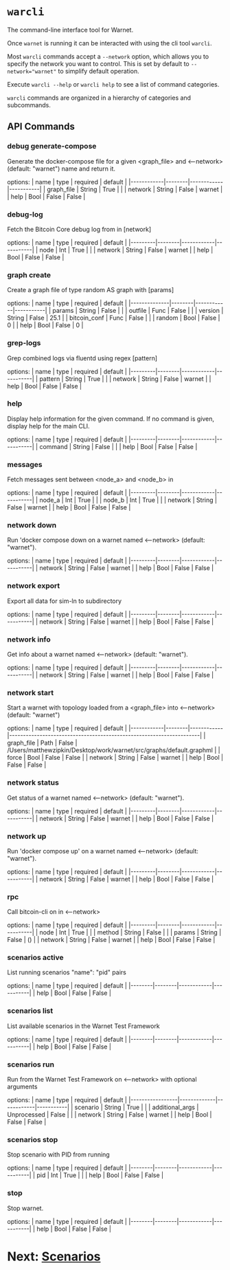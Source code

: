 # `warcli`

The command-line interface tool for Warnet.

Once `warnet` is running it can be interacted with using the cli tool `warcli`.

Most `warcli` commands accept a `--network` option, which allows you to specify
the network you want to control. This is set by default to `--network="warnet"`
to simplify default operation.

Execute `warcli --help` or `warcli help` to see a list of command categories.

`warcli` commands are organized in a hierarchy of categories and subcommands.

## API Commands

### debug generate-compose
Generate the docker-compose file for a given <graph_file> and <--network> (default: "warnet") name and return it.

options:
| name       | type   | required   | default   |
|------------|--------|------------|-----------|
| graph_file | String | True       |           |
| network    | String | False      | warnet    |
| help       | Bool   | False      | False     |

### debug-log
Fetch the Bitcoin Core debug log from <node> in [network]

options:
| name    | type   | required   | default   |
|---------|--------|------------|-----------|
| node    | Int    | True       |           |
| network | String | False      | warnet    |
| help    | Bool   | False      | False     |

### graph create
Create a graph file of type random AS graph with [params]

options:
| name         | type   | required   |   default |
|--------------|--------|------------|-----------|
| params       | String | False      |           |
| outfile      | Func   | False      |           |
| version      | String | False      |      25.1 |
| bitcoin_conf | Func   | False      |           |
| random       | Bool   | False      |       0   |
| help         | Bool   | False      |       0   |

### grep-logs
Grep combined logs via fluentd using regex [pattern]

options:
| name    | type   | required   | default   |
|---------|--------|------------|-----------|
| pattern | String | True       |           |
| network | String | False      | warnet    |
| help    | Bool   | False      | False     |

### help
Display help information for the given command.
    If no command is given, display help for the main CLI.

options:
| name    | type   | required   | default   |
|---------|--------|------------|-----------|
| command | String | False      |           |
| help    | Bool   | False      | False     |

### messages
Fetch messages sent between <node_a> and <node_b> in <network>

options:
| name    | type   | required   | default   |
|---------|--------|------------|-----------|
| node_a  | Int    | True       |           |
| node_b  | Int    | True       |           |
| network | String | False      | warnet    |
| help    | Bool   | False      | False     |

### network down
Run 'docker compose down on a warnet named <--network> (default: "warnet").

options:
| name    | type   | required   | default   |
|---------|--------|------------|-----------|
| network | String | False      | warnet    |
| help    | Bool   | False      | False     |

### network export
Export all data for sim-ln to subdirectory

options:
| name    | type   | required   | default   |
|---------|--------|------------|-----------|
| network | String | False      | warnet    |
| help    | Bool   | False      | False     |

### network info
Get info about a warnet named <--network> (default: "warnet").

options:
| name    | type   | required   | default   |
|---------|--------|------------|-----------|
| network | String | False      | warnet    |
| help    | Bool   | False      | False     |

### network start
Start a warnet with topology loaded from a <graph_file> into <--network> (default: "warnet")

options:
| name       | type   | required   | default                                                             |
|------------|--------|------------|---------------------------------------------------------------------|
| graph_file | Path   | False      | /Users/matthewzipkin/Desktop/work/warnet/src/graphs/default.graphml |
| force      | Bool   | False      | False                                                               |
| network    | String | False      | warnet                                                              |
| help       | Bool   | False      | False                                                               |

### network status
Get status of a warnet named <--network> (default: "warnet").

options:
| name    | type   | required   | default   |
|---------|--------|------------|-----------|
| network | String | False      | warnet    |
| help    | Bool   | False      | False     |

### network up
Run 'docker compose up' on a warnet named <--network> (default: "warnet").

options:
| name    | type   | required   | default   |
|---------|--------|------------|-----------|
| network | String | False      | warnet    |
| help    | Bool   | False      | False     |

### rpc
Call bitcoin-cli <method> <params> on <node> in <--network>

options:
| name    | type   | required   | default   |
|---------|--------|------------|-----------|
| node    | Int    | True       |           |
| method  | String | False      |           |
| params  | String | False      | ()        |
| network | String | False      | warnet    |
| help    | Bool   | False      | False     |

### scenarios active
List running scenarios "name": "pid" pairs

options:
| name   | type   | required   | default   |
|--------|--------|------------|-----------|
| help   | Bool   | False      | False     |

### scenarios list
List available scenarios in the Warnet Test Framework

options:
| name   | type   | required   | default   |
|--------|--------|------------|-----------|
| help   | Bool   | False      | False     |

### scenarios run
Run <scenario> from the Warnet Test Framework on <--network> with optional arguments

options:
| name            | type        | required   | default   |
|-----------------|-------------|------------|-----------|
| scenario        | String      | True       |           |
| additional_args | Unprocessed | False      |           |
| network         | String      | False      | warnet    |
| help            | Bool        | False      | False     |

### scenarios stop
Stop scenario with PID <pid> from running

options:
| name   | type   | required   | default   |
|--------|--------|------------|-----------|
| pid    | Int    | True       |           |
| help   | Bool   | False      | False     |

### stop
Stop warnet.

options:
| name   | type   | required   | default   |
|--------|--------|------------|-----------|
| help   | Bool   | False      | False     |


# Next: [Scenarios](scenarios.md)
